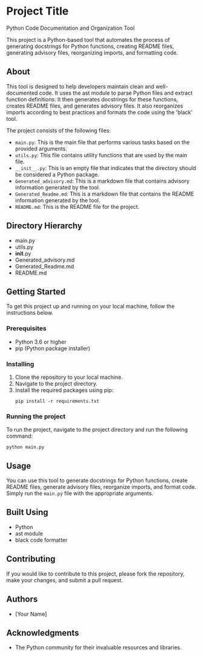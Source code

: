 # Project Title
Python Code Documentation and Organization Tool

This project is a Python-based tool that automates the process of generating docstrings for Python functions, creating README files, generating advisory files, reorganizing imports, and formatting code.

## About
This tool is designed to help developers maintain clean and well-documented code. It uses the ast module to parse Python files and extract function definitions. It then generates docstrings for these functions, creates README files, and generates advisory files. It also reorganizes imports according to best practices and formats the code using the 'black' tool.

The project consists of the following files:
- `main.py`: This is the main file that performs various tasks based on the provided arguments.
- `utils.py`: This file contains utility functions that are used by the main file.
- `__init__.py`: This is an empty file that indicates that the directory should be considered a Python package.
- `Generated_advisory.md`: This is a markdown file that contains advisory information generated by the tool.
- `Generated_Readme.md`: This is a markdown file that contains the README information generated by the tool.
- `README.md`: This is the README file for the project.

## Directory Hierarchy
- main.py
- utils.py
- __init__.py
- Generated_advisory.md
- Generated_Readme.md
- README.md

## Getting Started
To get this project up and running on your local machine, follow the instructions below.

### Prerequisites
- Python 3.6 or higher
- pip (Python package installer)

### Installing
1. Clone the repository to your local machine.
2. Navigate to the project directory.
3. Install the required packages using pip:
   ```
   pip install -r requirements.txt
   ```

### Running the project
To run the project, navigate to the project directory and run the following command:
```
python main.py
```

## Usage
You can use this tool to generate docstrings for Python functions, create README files, generate advisory files, reorganize imports, and format code. Simply run the `main.py` file with the appropriate arguments.

## Built Using
- Python
- ast module
- black code formatter

## Contributing
If you would like to contribute to this project, please fork the repository, make your changes, and submit a pull request.

## Authors
- [Your Name]

## Acknowledgments
- The Python community for their invaluable resources and libraries.
